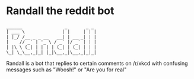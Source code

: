 # Randall the reddit bot

    ______                _       _ _
    | ___ \              | |     | | |
    | |_/ /__ _ _ __   __| | __ _| | |
    |    // _` | '_ \ / _` |/ _` | | |
    | |\ \ (_| | | | | (_| | (_| | | |
    \_| \_\__,_|_| |_|\__,_|\__,_|_|_|


Randall is a bot that replies to certain comments on /r/xkcd with confusing messages such as "Woosh!" or "Are you for real"

